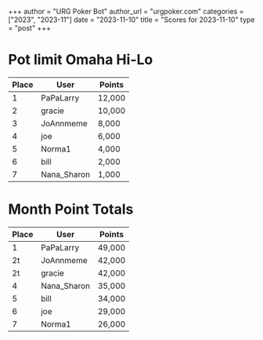 +++
author = "URG Poker Bot"
author_url = "urgpoker.com"
categories = ["2023", "2023-11"]
date = "2023-11-10"
title = "Scores for 2023-11-10"
type = "post"
+++
# Pot limit Omaha Hi-Lo

| Place | User | Points |
|-------|------|--------|
| 1 | PaPaLarry | 12,000 |
| 2 | gracie | 10,000 |
| 3 | JoAnnmeme | 8,000 |
| 4 | joe | 6,000 |
| 5 | Norma1 | 4,000 |
| 6 | bill | 2,000 |
| 7 | Nana_Sharon | 1,000 |

# Month Point Totals

| Place | User | Points |
|-------|------|--------|
| 1 | PaPaLarry | 49,000 |
| 2t | JoAnnmeme | 42,000 |
| 2t | gracie | 42,000 |
| 4 | Nana_Sharon | 35,000 |
| 5 | bill | 34,000 |
| 6 | joe | 29,000 |
| 7 | Norma1 | 26,000 |
